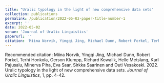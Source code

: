 ```yaml
---
title: "Uralic typology in the light of new comprehensive data sets"
collection: publications
permalink: /publication/2022-05-02-paper-title-number-1
excerpt: ''
date: 2022-05-02
venue: 'Journal of Uralic Linguistics'
paperurl: ''
citation: 'Miina Norvik, Yingqi Jing, Michael Dunn, Robert Forkel, Terhi Honkola, Gerson Klumpp, Richard Kowalik, Helle Metslang, Karl Pajusalu, Minerva Piha, Eva Saar, Sirkka Saarinen and Outi Vesakoski. 2022. &quot;Uralic typology in the light of new comprehensive data sets.&quot; <i>Journal of Uralic Linguistics</i>. 1, pp. 4-42.'
---
```


Recommended citation: Miina Norvik, Yingqi Jing, Michael Dunn, Robert Forkel, Terhi Honkola, Gerson Klumpp, Richard Kowalik, Helle Metslang, Karl Pajusalu, Minerva Piha, Eva Saar, Sirkka Saarinen and Outi Vesakoski. 2022. Uralic typology in the light of new comprehensive data sets. *Journal of Uralic Linguistics*, 1, pp. 4-42.

